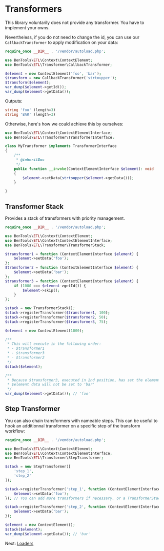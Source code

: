 Transformers
============

This library voluntarily does not provide any transformer. You have to implement your owns.

Nevertheless, if you do not need to change the id, you can use our `CallbackTransformer` to apply modification on your data:

```php
require_once __DIR__ . '/vendor/autoload.php';

use BenTools\ETL\Context\ContextElement;
use BenTools\ETL\Transformer\CallbackTransformer;

$element = new ContextElement('foo', 'bar');
$transform = new CallbackTransformer('strtoupper');
$transform($element);
var_dump($element->getId());
var_dump($element->getData());
```

Outputs:
```php
string 'foo' (length=3)
string 'BAR' (length=3)
```

Otherwise, here's how we could achieve this by ourselves:
```php
use BenTools\ETL\Context\ContextElementInterface;
use BenTools\ETL\Transformer\TransformerInterface;

class MyTransformer implements TransformerInterface
{
    /**
     * @inheritDoc
     */
    public function __invoke(ContextElementInterface $element): void
    {
        $element->setData(strtoupper($element->getData()));
    }

}
```

Transformer Stack
-----------------

Provides a stack of transformers with priority management.

```php
require_once __DIR__ . '/vendor/autoload.php';

use BenTools\ETL\Context\ContextElement;
use BenTools\ETL\Context\ContextElementInterface;
use BenTools\ETL\Transformer\TransformerStack;

$transformer1 = function (ContextElementInterface $element) {
    $element->setData('foo');
};
$transformer2 = function (ContextElementInterface $element) {
    $element->setData('bar');
};
$transformer3 = function (ContextElementInterface $element) {
    if (1000 === $element->getId()) {
        $element->skip();
    }
};

$stack = new TransformerStack();
$stack->registerTransformer($transformer1, 100);
$stack->registerTransformer($transformer2, 50);
$stack->registerTransformer($transformer3, 75);

$element = new ContextElement(1000);

/**
 * This will execute in the following order:
 * - $transformer1
 * - $transformer3
 * - $transformer2
 */
$stack($element);

/**
 * Because $transformer3, executed in 2nd position, has set the element to be skipped,
 * $element data will not be set to 'bar'
 */
var_dump($element->getData()); // 'foo'
```


Step Transformer
----------------

You can also chain transformers with nameable steps. This can be useful to hook an additionnal transformer on a specific step of the transform workflow:
```php
require_once __DIR__ . '/vendor/autoload.php';

use BenTools\ETL\Context\ContextElement;
use BenTools\ETL\Context\ContextElementInterface;
use BenTools\ETL\Transformer\StepTransformer;

$stack = new StepTransformer([
    'step_1',
    'step_2'
]);

$stack->registerTransformer('step_1', function (ContextElementInterface $element) {
    $element->setData('foo');
}); // You can add more transformers if necessary, or a TransformerStack

$stack->registerTransformer('step_2', function (ContextElementInterface $element) {
    $element->setData('bar');
});

$element = new ContextElement();
$stack($element);
var_dump($element->getData()); // 'bar'
```

Next: [Loaders](Loaders.md)